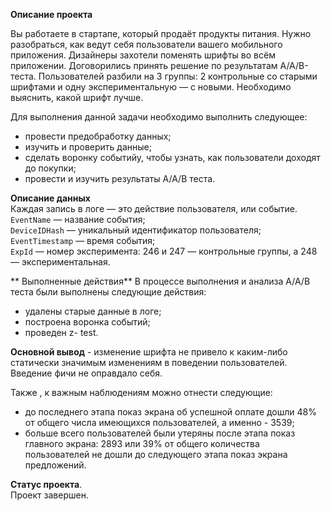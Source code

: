 **Описание проекта**

Вы работаете в стартапе, который продаёт продукты питания. Нужно разобраться, как ведут себя пользователи вашего мобильного приложения. Дизайнеры захотели поменять шрифты во всём приложении. Договорились принять решение по результатам A/A/B-теста. Пользователей разбили на 3 группы: 2 контрольные со старыми шрифтами и одну экспериментальную — с новыми. Необходимо выяснить, какой шрифт лучше.     

Для выполнения данной задачи необходимо выполнить следующее:
*  провести предобработку данных; 
* изучить и проверить данные;
* сделать воронку событийу, чтобы узнать, как пользователи доходят до покупки;
* провести и изучить результаты А/А/В теста.

**Описание данных**     
Каждая запись в логе — это действие пользователя, или событие.    
`EventName` — название события;     
`DeviceIDHash` — уникальный идентификатор пользователя;       
`EventTimestamp` — время события;      
`ExpId` — номер эксперимента: 246 и 247 — контрольные группы, а 248 — экспериментальная.

** Выполненные действия**
В процессе выполнения и анализа А/А/В теста были выполнены следующие действия:

- удалены старые данные в логе;
- построена воронка событий;
- проведен z- test.

**Основной вывод** - изменение шрифта не привело к каким-либо статически значимым изменениям в поведении пользователей. Введение фичи не оправдало себя.

Также , к важным наблюдениям можно отнести следующие:

- до последнего этапа показ экрана об успешной оплате дошли 48% от общего числа имеющихся пользователей, а именно - 3539;
- больше всего пользователей были утеряны после этапа показ главного экрана: 2893 или 39% от общего количества пользователей не дошли до следующего этапа показ экрана предложений.

**Статус проекта**.    
Проект завершен.
